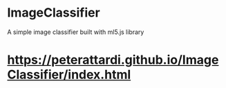 # ImageClassifier
A simple image classifier built with ml5.js library
# https://peterattardi.github.io/ImageClassifier/index.html
